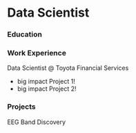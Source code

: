 # Data Scientist

### Education

### Work Experience
Data Scientist @ Toyota Financial Services
- big impact Project 1!
- big impact Project 2!

### Projects 
EEG Band Discovery
